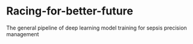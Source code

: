 # Racing-for-better-future
The general pipeline of deep learning model training for sepsis precision management 
